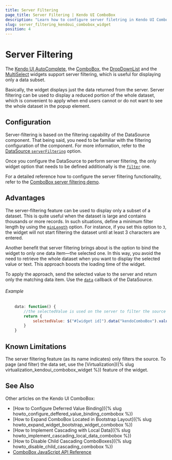 ```yaml
---
title: Server Filtering
page_title: Server Filtering | Kendo UI ComboBox
description: "Learn how to configure server filetring in Kendo UI ComboBox, DropDownList, AutoComplete and MultiSelect widgets."
slug: server_filtering_kendoui_combobox_widget
position: 4
---
```


# Server Filtering

The [Kendo UI AutoComplete](http://demos.telerik.com/kendo-ui/autocomplete/index), the [ComboBox](http://demos.telerik.com/kendo-ui/combobox/index), the [DropDownList](http://demos.telerik.com/kendo-ui/dropdownlist/index) and the [MultiSelect](http://demos.telerik.com/kendo-ui/multiselect/index) widgets support server filtering, which is useful for displaying only a data subset.

Basically, the widget displays just the data returned from the server. Server filtering can be used to display a reduced portion of the whole dataset, which is convenient to apply when end users cannot or do not want to see the whole dataset in the popup element.

## Configuration

Server-filtering is based on the filtering capability of the DataSource component. That being said, you need to be familiar with the filtering configuration of the component. For more information, refer to the [DataSource `serverFiltering`](/api/javascript/data/datasource#configuration-serverFiltering) option.

Once you configure the DataSource to perform server filtering, the only widget option that needs to be defined additionally is the [`filter`](/api/javascript/ui/combobox#configuration-filter) one.

For a detailed reference how to configure the server filtering functionality, refer to the [ComboBox server filtering demo](http://demos.telerik.com/kendo-ui/combobox/serverfiltering).

## Advantages

The server-filtering feature can be used to display only a subset of a dataset. This is quite useful when the dataset is large and contains thousands or more records. In such situations, define a minimum filter length by using the [`minLength`](/api/javascript/ui/combobox#configuration-minLength) option. For instance, if you set this option to `3`, the widget will not start filtering the dataset until at least 3 characters are entered.

Another benefit that server filtering brings about is the option to bind the widget to only one data item&mdash;the selected one. In this way, you avoid the need to retrieve the whole dataset when you want to display the selected value or text. This approach boosts the loading time of the widget.

To apply the approach, send the selected value to the server and return only the matching data item. Use the  [`data`](/api/javascript/data/datasource#configuration-transport.read.data) callback of the DataSource.

###### Example

```javascript
    data: function() {
        //the selectedValue is used on the server to filter the source and return only the matching data item
        return {
            selectedValue: $("#[widget id]").data("kendoComboBox").value()
        }
    }
```

## Known Limitations

The server filtering feature (as its name indicates) only filters the source. To page (and filter) the data set, use the [Virtualization]({% slug virtualization_kendoui_combobox_widget %}) feature of the widget.

## See Also

Other articles on the Kendo UI ComboBox:

* [How to Configure Deferred Value Binding]({% slug howto_configure_deffered_value_binding_combobox %})
* [How to Expand ComboBox Located in Bootstrap Layout]({% slug howto_expand_widget_bootstrap_widget_combobox %})
* [How to Implement Cascading with Local Data]({% slug howto_implement_cascading_local_data_combobox %})
* [How to Disable Child Cascading ComboBoxes]({% slug howto_disable_child_cascading_combobox %})
* [ComboBox JavaScript API Reference](/api/javascript/ui/combobox)
